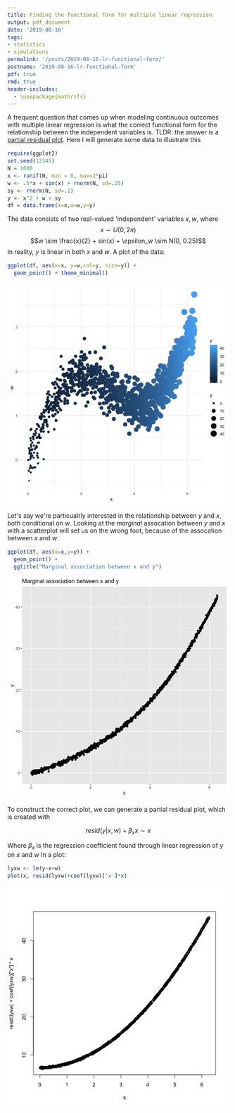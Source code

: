 ```yaml
---
title: Finding the functional form for multiple linear regression
output: pdf_document
date: '2019-08-16'
tags:
- statistics 
- simulations
permalink: '/posts/2019-08-16-lr-functional-form/'
postname: '2019-08-16-lr-functional-form'
pdf: true
rmd: true
header-includes:
  - \usepackage{mathrsfs}
---
```


A frequent question that comes up when modeling continuous outcomes with multiple linear regression 
is what the correct functional form for the relationship between the independent variables is.
TLDR: the answer is a [partial residual plot](https://en.wikipedia.org/wiki/Partial_residual_plot). 
Here I will generate some data to illustrate this



```r
require(ggplot2)
set.seed(12345)
N = 1000
x <- runif(N, min = 0, max=2*pi)
w <- .5*x + sin(x) + rnorm(N, sd=.25)
sy <- rnorm(N, sd=.1)
y <- x^2 + w + sy
df = data.frame(x=x,w=w,y=y)
```

The data consists of two real-valued 'independent' variables $x,w$, 
where 
$$x\sim U(0, 2 \pi)$$
$$w \sim \frac{x}{2} + sin(x) + \epsilon_w \sim N(0, 0.25)$$
In reality, $y$ is linear in both $x$ and $w$.
A plot of the data:


```r
ggplot(df, aes(x=x, y=w,col=y, size=y)) + 
  geom_point() + theme_minimal()
```

![plot of chunk xwy](../posts/figures/2019-08-16-lr-functional-form/xwy-1.png)

Let's say we're particualrly interested in the relationship between $y$ and $x$, both conditional on $w$.
Looking at the *marginal* assocation between $y$ and $x$ with a scatterplot will set us on the wrong foot, 
because of the assocation between $x$ and $w$.


```r
ggplot(df, aes(x=x,y=y)) + 
  geom_point() + 
  ggtitle("Marginal association between x and y")
```

![plot of chunk marginal](../posts/figures/2019-08-16-lr-functional-form/marginal-1.png)

To construct the correct plot, we can generate a partial residual plot, which is created with 

$$resid(y|x,w)+\beta_x x \sim x$$

Where $\beta_x$ is the regression coefficient found through linear regression of $y$ on $x$ and $w$
In a plot:


```r
lyxw <- lm(y~x+w)
plot(x, resid(lyxw)+coef(lyxw)['x']*x)
```

![plot of chunk partresid](../posts/figures/2019-08-16-lr-functional-form/partresid-1.png)
